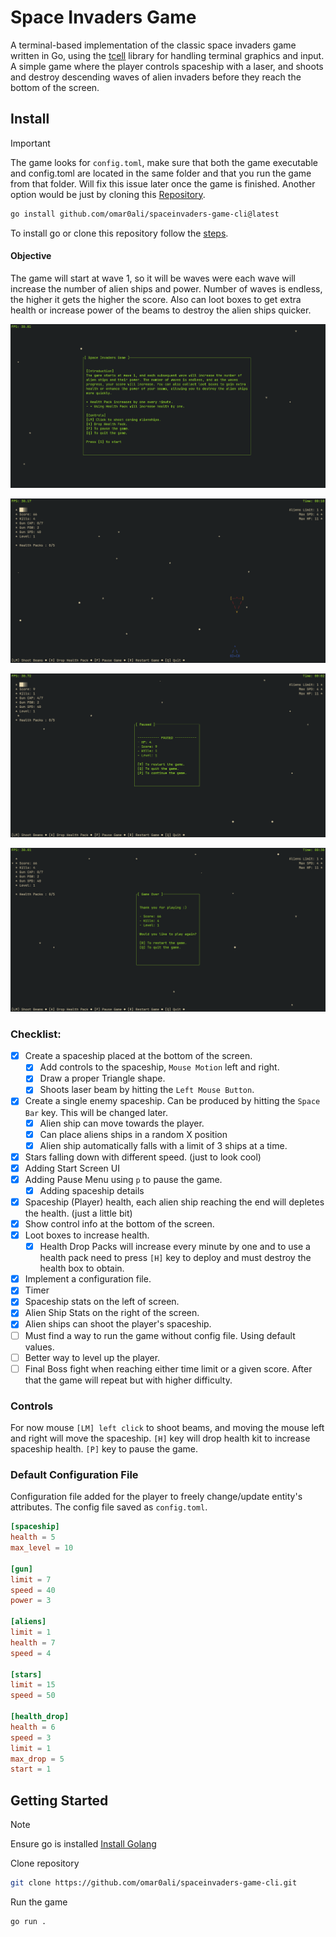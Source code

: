 # Space Invaders Game

A terminal-based implementation of the classic space invaders game written in Go, using the [tcell](https://github.com/gdamore/tcell) library for handling terminal graphics and input. A simple game where the player controls spaceship with a laser, and shoots and destroy descending waves of alien invaders before they reach the bottom of the screen.

## Install

> [!IMPORTANT]
> The game looks for `config.toml`, make sure that both the game executable and config.toml are located in the same folder and that you run the game from that folder. Will fix this issue later once the game is finished. Another option would be just by cloning this [Repository](#getting-started).

```bash
go install github.com/omar0ali/spaceinvaders-game-cli@latest
```

To install go or clone this repository follow the [steps](#getting-started).

#### Objective
The game will start at wave 1, so it will be waves were each wave will increase the number of alien ships and power. Number of waves is endless, the higher it gets the higher the score. Also can loot boxes to get extra health or increase power of the beams to destroy the alien ships quicker.

![Space Invaders Game (Start Menu)](https://raw.githubusercontent.com/omar0ali/spaceinvaders-game-cli/refs/heads/main/screenshots/spaceinvaders-game-cli-startmenu.png)

![Space Invaders Game (Gameplay 1)](https://raw.githubusercontent.com/omar0ali/spaceinvaders-game-cli/refs/heads/main/screenshots/spaceinvaders-game-cli-gameplay.png)

![Space Invaders Game (Pause)](https://raw.githubusercontent.com/omar0ali/spaceinvaders-game-cli/refs/heads/main/screenshots/spaceinvaders-game-cli-pause.png)

![Space Invaders Game (Game Over)](https://raw.githubusercontent.com/omar0ali/spaceinvaders-game-cli/refs/heads/main/screenshots/spaceinvaders-game-cli-gameover.png)

### Checklist:
- [X] Create a spaceship placed at the bottom of the screen.
    - [X] Add controls to the spaceship, `Mouse Motion` left and right. 
    - [X] Draw a proper Triangle shape.
    - [X] Shoots laser beam by hitting the `Left Mouse Button`.
- [X] Create a single enemy spaceship. Can be produced by hitting the `Space Bar` key. This will be changed later.
    - [X] Alien ship can move towards the player.
    - [X] Can place aliens ships in a random X position
    - [X] Alien ship automatically falls with a limit of 3 ships at a time.
- [X] Stars falling down with different speed. (just to look cool)
- [X] Adding Start Screen UI
- [X] Adding Pause Menu using `p` to pause the game.
    - [X] Adding spaceship details
- [X] Spaceship (Player) health, each alien ship reaching the end will depletes the health. (just a little bit)
- [X] Show control info at the bottom of the screen.
- [X] Loot boxes to increase health.
    - [X] Health Drop Packs will increase every minute by one and to use a health pack need to press `[H]` key to deploy and must destroy the health box to obtain.
- [X] Implement a configuration file.
- [X] Timer
- [X] Spaceship stats on the left of screen.
- [X] Alien Ship Stats on the right of the screen.
- [X] Alien ships can shoot the player's spaceship.
- [ ] Must find a way to run the game without config file. Using default values.
- [ ] Better way to level up the player.
- [ ] Final Boss fight when reaching either time limit or a given score. After that the game will repeat but with higher difficulty.

### Controls
For now mouse `[LM] left click` to shoot beams, and moving the mouse left and right will move the spaceship. `[H]` key will drop health kit to increase spaceship health. `[P]` key to pause the game.

### Default Configuration File
Configuration file added for the player to freely change/update entity's attributes. The config file saved as `config.toml`.

```toml
[spaceship]
health = 5
max_level = 10

[gun]
limit = 7
speed = 40
power = 3

[aliens]
limit = 1
health = 7
speed = 4

[stars]
limit = 15
speed = 50

[health_drop]
health = 6
speed = 3
limit = 1
max_drop = 5
start = 1

```

## Getting Started

> [!NOTE]
> Ensure go is installed [Install Golang](https://go.dev/doc/install)

Clone repository

```bash
git clone https://github.com/omar0ali/spaceinvaders-game-cli.git
```

Run the game

```bash
go run .
```
